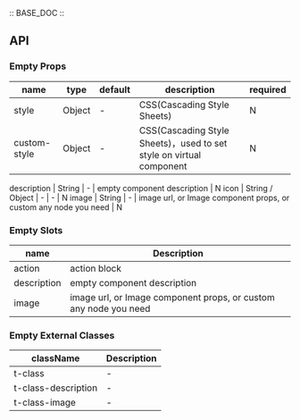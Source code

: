 :: BASE_DOC ::

## API

### Empty Props

name | type | default | description | required
-- | -- | -- | -- | --
style | Object | - | CSS(Cascading Style Sheets) | N
custom-style | Object | - | CSS(Cascading Style Sheets)，used to set style on virtual component | N

description | String | - | empty component description | N
icon | String / Object | - | \- | N
image | String | - | image url, or Image component props, or custom any node you need | N

### Empty Slots

name | Description
-- | --
action | action block
description | empty component description
image | image url, or Image component props, or custom any node you need

### Empty External Classes

className | Description
-- | --
t-class | \-
t-class-description | \-
t-class-image | \-

